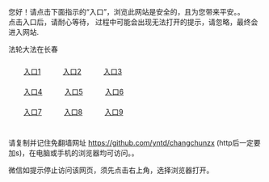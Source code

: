 您好！请点击下面指示的“入口”，浏览此网站是安全的，且为您带来平安。。 <br/>
点击入口后，请耐心等待， 过程中可能会出现无法打开的提示，请忽略，最终会进入网站. </br>

法轮大法在长春<br/>
<div style="padding:10px"><a style="margin:20px" target="_blank" href="https://diihj3y288b1f.cloudfront.net/2Qpsp?hkgzk" id="ccLink1" rel="nofollow">入口1</a> <a target="_blank" style="margin:20px" href="https://d27u34z5sm066n.cloudfront.net/2Qpsp?ejasgwr" id="ccLink2" rel="nofollow">入口2</a> <a style="margin:20px" target="_blank" href="https://d23xc1ucszfqpt.cloudfront.net/2Qpsp?hnjzqyj" id="ccLink3" rel="nofollow">入口3</a></div>

<div style="padding:10px" ><a style="margin:20px" target="_blank" href="https://diihj3y288b1f.cloudfront.net/2Qpsp?hkgzk" id="ccLink4" rel="nofollow">入口4</a> <a style="margin:20px" href="https://d27u34z5sm066n.cloudfront.net/2Qpsp?ejasgwr" target="_blank" id="ccLink5" rel="nofollow">入口5</a> <a style="margin:20px" href="https://d23xc1ucszfqpt.cloudfront.net/2Qpsp?hnjzqyj" target="_blank" id="ccLink6" rel="nofollow">入口6</a></div>

<div style="padding:10px"><a style="margin:20px" target="_blank" href="https://diihj3y288b1f.cloudfront.net/2Qpsp?hkgzk" id="ccLink7" rel="nofollow">入口7</a> <a style="margin:20px" href="https://d27u34z5sm066n.cloudfront.net/2Qpsp?ejasgwr" target="_blank" id="ccLink8" rel="nofollow">入口8</a> <a style="margin:20px" target="_blank" href="https://d23xc1ucszfqpt.cloudfront.net/2Qpsp?hnjzqyj" id="ccLink9" rel="nofollow">入口9</a></div>

<br/>



请复制并记住免翻墙网址 https://github.com/yntd/changchunzx (http后一定要加s)，在电脑或手机的浏览器均可访问。。<br/>

微信如提示停止访问该网页，须先点击右上角，选择浏览器打开。
